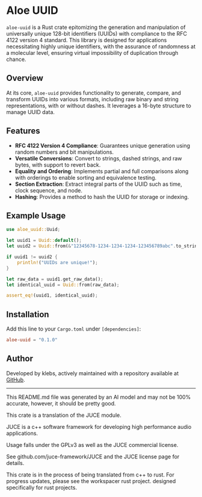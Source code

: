 # Aloe UUID

`aloe-uuid` is a Rust crate epitomizing the generation and manipulation of universally unique 128-bit identifiers (UUIDs) with compliance to the RFC 4122 version 4 standard. This library is designed for applications necessitating highly unique identifiers, with the assurance of randomness at a molecular level, ensuring virtual impossibility of duplication through chance.

## Overview

At its core, `aloe-uuid` provides functionality to generate, compare, and transform UUIDs into various formats, including raw binary and string representations, with or without dashes. It leverages a 16-byte structure to manage UUID data.

## Features

- **RFC 4122 Version 4 Compliance**: Guarantees unique generation using random numbers and bit manipulations.
- **Versatile Conversions**: Convert to strings, dashed strings, and raw bytes, with support to revert back.
- **Equality and Ordering**: Implements partial and full comparisons along with orderings to enable sorting and equivalence testing.
- **Section Extraction**: Extract integral parts of the UUID such as time, clock sequence, and node.
- **Hashing**: Provides a method to hash the UUID for storage or indexing.

## Example Usage

```rust
use aloe_uuid::Uuid;

let uuid1 = Uuid::default();
let uuid2 = Uuid::from(&"12345678-1234-1234-1234-123456789abc".to_string());

if uuid1 != uuid2 {
    println!("UUIDs are unique!");
}

let raw_data = uuid1.get_raw_data();
let identical_uuid = Uuid::from(raw_data);

assert_eq!(uuid1, identical_uuid);
```

## Installation

Add this line to your `Cargo.toml` under `[dependencies]`:

```toml
aloe-uuid = "0.1.0"
```

## Author

Developed by klebs, actively maintained with a repository available at [GitHub](https://github.com/klebs6/aloe-rs).

---

This README.md file was generated by an AI model and may not be 100% accurate, however, it should be pretty good.

This crate is a translation of the JUCE module.

JUCE is a c++ software framework for developing high performance audio applications.

Usage falls under the GPLv3 as well as the JUCE commercial license.

See github.com/juce-framework/JUCE and the JUCE license page for details.

This crate is in the process of being translated from c++ to rust. For progress updates, please see the workspacer rust project. designed specifically for rust projects.
